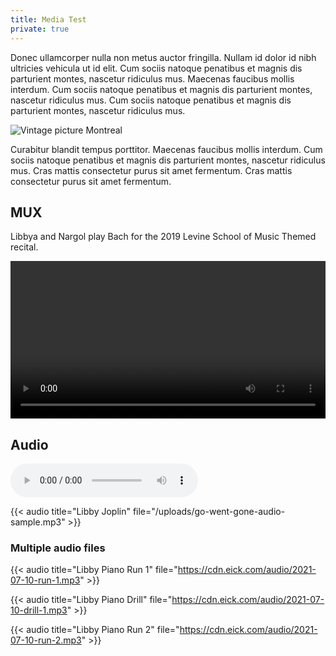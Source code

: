 ```yaml
---
title: Media Test
private: true
---
```

Donec ullamcorper nulla non metus auctor fringilla. Nullam id dolor id nibh ultricies vehicula ut id elit. Cum sociis natoque penatibus et magnis dis parturient montes, nascetur ridiculus mus. Maecenas faucibus mollis interdum. Cum sociis natoque penatibus et magnis dis parturient montes, nascetur ridiculus mus. Cum sociis natoque penatibus et magnis dis parturient montes, nascetur ridiculus mus.

![Vintage picture Montreal](/close_up_montreal_police_on_parade2.jpg "Figure 1: Montreal")

Curabitur blandit tempus porttitor. Maecenas faucibus mollis interdum. Cum sociis natoque penatibus et magnis dis parturient montes, nascetur ridiculus mus. Cras mattis consectetur purus sit amet fermentum. Cras mattis consectetur purus sit amet fermentum.

## MUX 

Libbya and Nargol play Bach for the 2019 Levine School of Music Themed recital.

<video id="my-player" class="video-js vjs-16-9" controls preload="auto" width="100%">
</video>

<script>
const player = videojs('my-player', {
  timelineHoverPreviews: true,
  plugins: {
    mux: {
      debug: false,
      data: {
        video_title: 'Libby and Nargol play Bach'
      }
    }
  }
});

player.src({
  src: "DZUbscooFImH800Zod01zZx8VI4Sf5Wx900CIk1VvqQedo",
  type: "video/mux",
});
</script>

<script>
const player = videojs('my-player', {
  timelineHoverPreviews: true,
  plugins: {
    mux: {
      debug: false,
      data: {
        video_title: 'Libby and Nargol play Bach'
      }
    }
  }
});

player.src({
  src: "DZUbscooFImH800Zod01zZx8VI4Sf5Wx900CIk1VvqQedo",
  type: "video/mux",
});
</script>

## Audio
<audio controls>
	<source src='https://cdn.eick.com/audio/2019/2019-12-14-beethoven-sonata-c-minor.mp3' type="audio/mpeg" >
</audio>

{{< audio title="Libby Joplin" file="/uploads/go-went-gone-audio-sample.mp3" >}}

### Multiple audio files
{{< audio title="Libby Piano Run 1" file="https://cdn.eick.com/audio/2021-07-10-run-1.mp3" >}}

{{< audio title="Libby Piano Drill" file="https://cdn.eick.com/audio/2021-07-10-drill-1.mp3" >}}

{{< audio title="Libby Piano Run 2" file="https://cdn.eick.com/audio/2021-07-10-run-2.mp3" >}}

